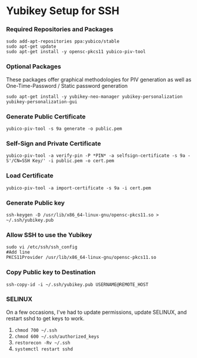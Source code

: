# Yubikey Setup for SSH


### Required Repositories and Packages
	sudo add-apt-repositories ppa:yubico/stable
	sudo apt-get update
	sudo apt-get install -y opensc-pkcs11 yubico-piv-tool

### Optional Packages
These packages offer graphical methodologies for PIV generation as well as One-Time-Password / Static password generation

	sudo apt-get install -y yubikey-neo-manager yubikey-personalization yubikey-personalization-gui

### Generate Public Certificate
	yubico-piv-tool -s 9a generate -o public.pem


### Self-Sign and Private Certificate
	yubico-piv-tool -a verify-pin -P *PIN* -a selfsign-certificate -s 9a -S'/CN=SSH Key/' -i public.pem -o cert.pem

### Load Certificate
	yubico-piv-tool -a import-certificate -s 9a -i cert.pem

### Generate Public key
	ssh-keygen -D /usr/lib/x86_64-linux-gnu/opensc-pkcs11.so > ~/.ssh/yubikey.pub


### Allow SSH to use the Yubikey
	sudo vi /etc/ssh/ssh_config
	#Add line
	PKCS11Provider /usr/lib/x86_64-linux-gnu/opensc-pkcs11.so


### Copy Public key to Destination
	ssh-copy-id -i ~/.ssh/yubikey.pub USERNAME@REMOTE_HOST

### SELINUX
On a few occasions, I've had to update permissions, update SELINUX, and restart sshd to get keys to work.

1. `chmod 700 ~/.ssh`
1. `chmod 600 ~/.ssh/authorized_keys`
1. `restorecon -Rv ~/.ssh`
1. `systemctl restart sshd`
